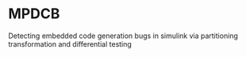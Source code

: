 # MPDCB
Detecting embedded code generation bugs in simulink via partitioning transformation and differential testing
